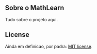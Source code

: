 
## Sobre o MathLearn

Tudo sobre o projeto aqui.


## License

Ainda em definicao, por padra: [MIT license](https://opensource.org/licenses/MIT).
